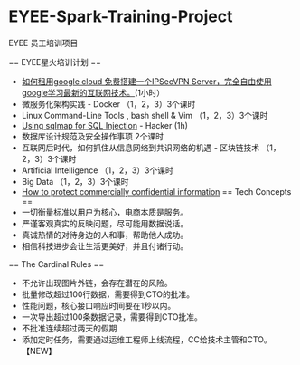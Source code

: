 # EYEE-Spark-Training-Project

EYEE 员工培训项目 

== EYEE星火培训计划 ==
* [如何租用google cloud 免费搭建一个IPSecVPN Server，完全自由使用google学习最新的互联网技术。](https://github.com/tonycai/EYEE-Spark-Training-Project/blob/master/documents/Google%20Cloud%20%E6%90%AD%E5%BB%BAVPS.pdf)(1小时）
* 微服务化架构实践 - Docker （1，2，3）3个课时 
* Linux Command-Line Tools , bash shell & Vim  （1，2，3）3个课时
* [Using sqlmap for SQL Injection](https://github.com/tonycai/EYEE-Spark-Training-Project/wiki/Using-sqlmap-for-SQL-Injection) - Hacker (1h)
* 数据库设计规范及安全操作事项  2个课时
* 互联网后时代，如何抓住从信息网络到共识网络的机遇 - 区块链技术 （1，2，3）3个课时
* Artificial Intelligence （1，2，3）3个课时
* Big Data （1，2，3）3个课时
* [How to protect commercially confidential information](https://github.com/tonycai/EYEE-Spark-Training-Project/wiki/How-to-protect-commercially-confidential-information)
== Tech Concepts ==
* 一切衡量标准以用户为核心，电商本质是服务。
* 严谨客观真实的反映问题，尽可能用数据说话。
* 真诚热情的对待身边的人和事，帮助他人成功。
* 相信科技进步会让生活更美好，并且付诸行动。

== The Cardinal Rules ==
* 不允许出现图片外链，会存在潜在的风险。
* 批量修改超过100行数据，需要得到CTO的批准。
* 性能问题，核心接口响应时间要在1秒以内。
* 一次导出超过100条数据记录，需要得到CTO批准。
* 不批准连续超过两天的假期
* 添加定时任务，需要通过运维工程师上线流程，CC给技术主管和CTO。【NEW】
